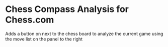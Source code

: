# Chess Compass Analysis for Chess.com
 Adds a button on next to the chess board to analyze the current game using the move list on the panel to the right
